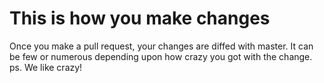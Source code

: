 # This is how you make changes
Once you make a pull request, your changes are diffed with master. It can be few or numerous depending upon how crazy you got with the change. ps. We like crazy!
